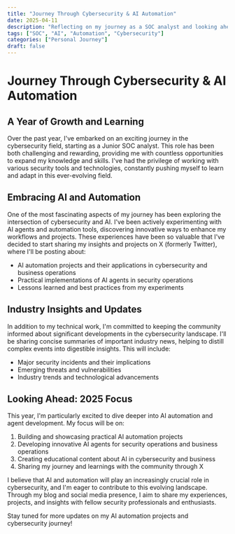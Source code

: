 ```yaml
---
title: "Journey Through Cybersecurity & AI Automation"
date: 2025-04-11
description: "Reflecting on my journey as a SOC analyst and looking ahead to AI automation projects"
tags: ["SOC", "AI", "Automation", "Cybersecurity"]
categories: ["Personal Journey"]
draft: false
---
```


# Journey Through Cybersecurity & AI Automation

## A Year of Growth and Learning

Over the past year, I've embarked on an exciting journey in the cybersecurity field, starting as a Junior SOC analyst. This role has been both challenging and rewarding, providing me with countless opportunities to expand my knowledge and skills. I've had the privilege of working with various security tools and technologies, constantly pushing myself to learn and adapt in this ever-evolving field.

## Embracing AI and Automation

One of the most fascinating aspects of my journey has been exploring the intersection of cybersecurity and AI. I've been actively experimenting with AI agents and automation tools, discovering innovative ways to enhance my workflows and projects. These experiences have been so valuable that I've decided to start sharing my insights and projects on X (formerly Twitter), where I'll be posting about:

- AI automation projects and their applications in cybersecurity and business operations
- Practical implementations of AI agents in security operations
- Lessons learned and best practices from my experiments

## Industry Insights and Updates

In addition to my technical work, I'm committed to keeping the community informed about significant developments in the cybersecurity landscape. I'll be sharing concise summaries of important industry news, helping to distill complex events into digestible insights. This will include:

- Major security incidents and their implications
- Emerging threats and vulnerabilities
- Industry trends and technological advancements

## Looking Ahead: 2025 Focus

This year, I'm particularly excited to dive deeper into AI automation and agent development. My focus will be on:

1. Building and showcasing practical AI automation projects
2. Developing innovative AI agents for security operations and business operations
3. Creating educational content about AI in cybersecurity and business
4. Sharing my journey and learnings with the community through X

I believe that AI and automation will play an increasingly crucial role in cybersecurity, and I'm eager to contribute to this evolving landscape. Through my blog and social media presence, I aim to share my experiences, projects, and insights with fellow security professionals and enthusiasts.

Stay tuned for more updates on my AI automation projects and cybersecurity journey! 